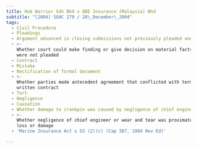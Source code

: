 ```yaml
---
title: Hub Warrior Sdn Bhd v QBE Insurance (Malaysia) Bhd
subtitle: "[2004] SGHC 279 / 28\_December\_2004"
tags:
  - Civil Procedure
  - Pleadings
  - Argument advanced in closing submissions not previously pleaded and argued
  - >-
    Whether court could make finding or give decision on material facts which
    were not pleaded
  - Contract
  - Mistake
  - Rectification of formal document
  - >-
    Whether parties made antecedent agreement that conflicted with term of
    written contract
  - Tort
  - Negligence
  - Causation
  - Whether damage to crankpin was caused by negligence of chief engineer
  - >-
    Whether negligence of chief engineer or wear and tear was proximate cause of
    loss or damage
  - 'Marine Insurance Act s 55 (2)(c) (Cap 387, 1994 Rev Ed)'

---
```


